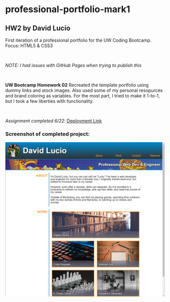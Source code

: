 # professional-portfolio-mark1
## HW2 by David Lucio

First iteration of a professional portfolio for the UW Coding Bootcamp. Focus: HTML5 &amp; CSS3

 &nbsp;

*NOTE: I had issues with GitHub Pages when trying to publish this*

&nbsp;

**UW Bootcamp Homework 02**
Recreated the template portfolio using dummy links and stock images. Also used some of my personal resopurces and brand coloring as variables. For the most part, I tried to make it 1-to-1, but I took a few liberties with functionality.

&nbsp;

*Assignment completed 6/22*: [Deployment Link](https://davidlucio.github.io/professional-portfolio-mark1/)
### **Screenshot of completed project:**
![First Iteration of Portfolio Page](./assets/images/professional-portfolio-mark1.png)